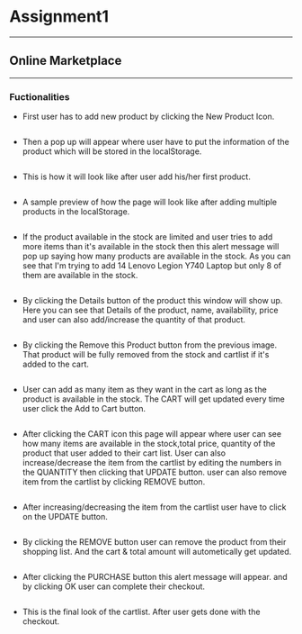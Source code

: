 # Assignment1
***
## Online Marketplace
---
### Fuctionalities 
* First user has to add new product by clicking the New Product Icon.
<img src="img/1.png" alt="">

* Then a pop up will appear where user have to put the information of the product which will be stored in the localStorage.
<img src="img/2.png" alt="">

* This is how it will look like after user add his/her first product.
<img src="img/3.png" alt="">

* A sample preview of how the page will look like after adding multiple products in the localStorage.
<img src="img/4.png" alt="">

* If the product available in the stock are limited and user tries to add more items than it's available in the stock then this alert message will pop up saying how many products are available in the stock. As you can see that I'm trying to add 14 Lenovo Legion Y740 Laptop but only 8 of them are available in the stock.
<img src="img/5.png" alt="">

* By clicking the Details button of the product this window will show up. Here you can see that Details of the product, name, availability, price and user can also add/increase the quantity of that product.
<img src="img/6.png" alt="">

* By clicking the Remove this Product button from the previous image. That product will be fully removed from the stock and cartlist if it's added to the cart.
<img src="img/7.png" alt="">

* User can add as many item as they want in the cart as long as the product is available in the stock. The CART will get updated every time user click the Add to Cart button.
<img src="img/8.png" alt="">

* After clicking the CART icon this page will appear where user can see how many items are available in the stock,total price, quantity of the product that user added to their cart list. User can also increase/decrease the item from the cartlist by editing the numbers in the QUANTITY then clicking that UPDATE button. user can also remove item from the cartlist by clicking REMOVE button.
<img src="img/9.png" alt="">

* After increasing/decreasing the item from the cartlist user have to click on the UPDATE button.
<img src="img/10.png" alt="">

* By clicking the REMOVE button user can remove the product from their shopping list. And the cart & total amount will autometically get updated.
<img src="img/11.png" alt="">

* After clicking the PURCHASE button this alert message will appear. and by clicking OK user can complete their checkout.
<img src="img/12.png" alt="">

* This is the final look of the cartlist. After user gets done with the checkout.
<img src="img/13.png" alt="">